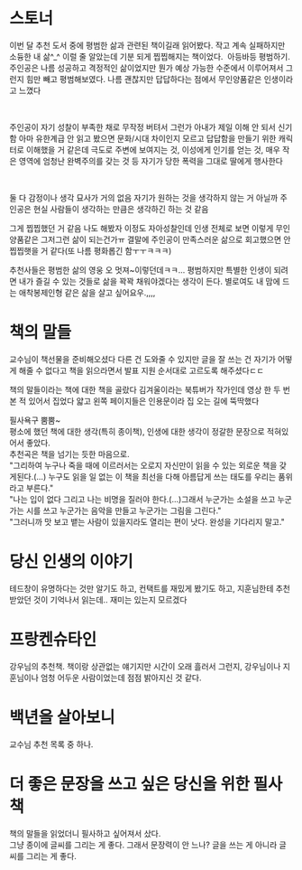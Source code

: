 # 스토너 
이번 달 추천 도서 중에 평범한 삶과 관련된 책이길래 읽어봤다.
작고 계속 실패하지만 소듕한 내 삶^_^ 이럴 줄 알았는데 기분 되게 찝찝해지는 책이었다.
​
아등바등 평범하기.  
주인공은 나름 성공하고 격정적인 삶이었지만 뭔가 예상 가능한 수준에서 이루어져서 그런지 힘만 빼고 평범해보였다.
나름 괜찮지만 답답하다는 점에서 무인양품같은 인생이라고 느꼈다

​

주인공이 자기 성찰이 부족한 채로 무작정 버텨서 그런가
아내가 제일 이해 안 되서 신기함
아마 유한계급 안 읽고 봤으면 문화/시대 차이인지 모르고 
답답함을 만들기 위한 캐릭터로 이해했을 거 같은데
극도로 주변에 보여지는 것, 이성에게 인기를 얻는 것, 매우 작은 영역에 엄청난 완벽주의를 갖는 것 등
자기가 당한 폭력을 그대로 딸에게 행사한다

​

둘 다 감정이나 생각 묘사가 거의 없음
자기가 원하는 것을 생각하지 않는 거 아닐까
주인공은 현실 사람들이 생각하는 만큼은 생각하긴 하는 것 같음

그게 찝찝했던 거 같음 
나도 해봤자 이정도 자아성찰인데 
인생 전체로 보면 이렇게 무인양품같은 그저그런 삶이 되는건가ㅠ
결말에 주인공이 만족스러운 삶으로 회고했으면 
안 찝찝햇을 거 같다(또 나름 평화롭긴 함ㅜㅜㅋㅋㅋ)

추천사들은 평범한 삶의 영웅 오 멋져~이렇던데ㅋㅋ...
평범하지만 특별한 인생이 되려면 내가 즐길 수 있는 것들로 삶을 꽉꽉 채워야겠다는 생각이 든다.
별로여도 내 맘에 드는 애착봉제인형 같은 삶을 살고 싶어요우.,,,,

# 책의 말들
교수님이 책선물을 준비해오셨다
다른 건 도와줄 수 있지만 글을 잘 쓰는 건 자기가 어떻게 해줄 수 없다고 책을 읽으라면서
발표 지원 순서대로  고르도록 해주셨다ㄷㄷ

책의 말들이라는 책에 대한 책을 골랐다
김겨울이라는 북튜버가 작가인데 영상 한 두 번 본 적 있어서 집었다
얇고 왼쪽 페이지들은 인용문이라 집 오는 길에 뚝딱했다

필사욕구 뿜뿜~  
평소에 했던 책에 대한 생각(특히 종이책), 인생에 대한 생각이 정갈한 문장으로 적혀있어서 좋았다.  
추천곡은 책을 넘기는 듯한 마음으로.  
"그리하여 누구나 죽을 때에 이르러서는 오로지 자신만이 읽을 수 있는 외로운 책을 갖게된다.(...) 누구도 읽을 일 없는 이 책을 최선을 다해 아름답게 쓰는 태도를 우리는 품위라고 부른다."  
"나는 입이 없다 그리고 나는 비명을 질러야 한다.(...)그래서 누군가는 소설을 쓰고 누군가는 시를 쓰고 누군가는 음악을 만들고 누군가는 그림을 그린다."  
"그러니까 맛 보고 뱉는 사람이 있을지라도 열리는 편이 낫다. 완성을 기다리지 말고."  


# 당신 인생의 이야기
테드창이 유명하다는 것만 알기도 하고, 컨택트를 재밌게 봤기도 하고, 지훈님한테 추천받았던 것이 기억나서 읽는데.. 재미는 있는지 모르겠다 


# 프랑켄슈타인 
강우님의 추천책.
책이랑 상관없는 얘기지만 시간이 오래 흘러서 그런지, 강우님이나 지훈님이나 엄청 어두운 사람이었는데 점점 밝아지신 것 같다.


# 백년을 살아보니 
교수님 추천 목록 중 하나.


# 더 좋은 문장을 쓰고 싶은 당신을 위한 필사책
책의 말들을 읽었더니 필사하고 싶어져서 샀다.  
그냥 종이에 글씨를 그리는 게 좋다. 
그래서 문장력이 안 느나? 글을 쓰는 게 아니라 글씨를 그리는 게 좋다.  
